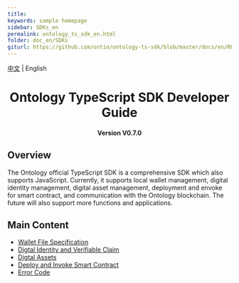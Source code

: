 ```yaml
---
title:
keywords: sample homepage
sidebar: SDKs_en
permalink: ontology_ts_sdk_en.html
folder: doc_en/SDKs
giturl: https://github.com/ontio/ontology-ts-sdk/blob/master/docs/en/README.md
---
```



[中文](./ontology_ts_sdk_zh.html) | English

<h1 align="center">Ontology TypeScript SDK Developer Guide</h1>
<h4 align="center">Version V0.7.0 </h4>

## Overview

The Ontology official TypeScript SDK is a comprehensive SDK which also supports JavaScript. Currently, it supports local wallet management, digital identity management, digital asset management, deployment and envoke for smart contract, and communication with the Ontology blockchain. The future will also support more functions and applications.

## Main Content


- [Wallet File Specification](./Wallet_File_Specification_en.html)
- [Digtal Identity and Verifiable Claim](./ontology_ts_sdk_identity_claim_en.html)
- [Digtal Assets](./ontology_ts_sdk_asset_en.html)
- [Deploy and Invoke Smart Contract](./ontology_ts_sdk_smartcontract_en.html)
- [Error Code](./ontology_ts_sdk_errorcode_en.html)

